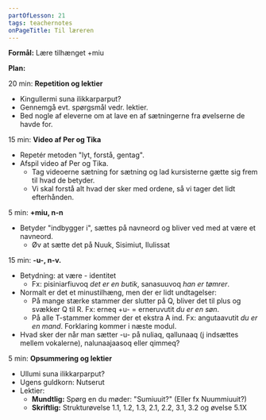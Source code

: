 ```yaml
---
partOfLesson: 21
tags: teachernotes
onPageTitle: Til læreren
---
```

**Formål:** Lære tilhænget +miu

**Plan:**

20 min: **Repetition og lektier**

- Kingullermi suna ilikkarparput?
- Gennemgå evt. spørgsmål vedr. lektier.
- Bed nogle af eleverne om at lave en af sætningerne fra øvelserne de havde for.

15 min: **Video af Per og Tika**

- Repetér metoden "lyt, forstå, gentag".
- Afspil video af Per og Tika.
    - Tag videoerne sætning for sætning og lad kursisterne gætte sig frem til hvad de betyder.
    - Vi skal forstå alt hvad der sker med ordene, så vi tager det lidt efterhånden.

5 min: **+miu, n-n**

- Betyder "indbygger i", sættes på navneord og bliver ved med at være et navneord.
    - Øv at sætte det på Nuuk, Sisimiut, Ilulissat

15 min: **-u-, n-v.**

- Betydning: at være - identitet
    - Fx: pisiniarfiuvoq *det er en butik*, sanasuuvoq *han er tømrer*.
- Normalt er det et minustilhæng, men der er lidt undtagelser:
    - På mange stærke stammer der slutter på Q, bliver det til plus og svækker Q til R. Fx: erneq +u- = erneruvutit *du er en søn*.
    - På alle T-stammer kommer der et ekstra A ind. Fx: angutaavutit *du er en mand*. Forklaring kommer i næste modul.
- Hvad sker der når man sætter -u- på nuliaq, qallunaaq (j indsættes mellem vokalerne), nalunaajaasoq eller qimmeq?

5 min: **Opsummering og lektier**

- Ullumi suna ilikkarparput?
- Ugens guldkorn: Nutserut
- Lektier:
    - **Mundtlig:** Spørg en du møder: "Sumiuuit?" (Eller fx Nuummiuuit?)
    - **Skriftlig:** Strukturøvelse 1.1, 1.2, 1.3, 2.1, 2.2, 3.1, 3.2 og øvelse 5.1X
